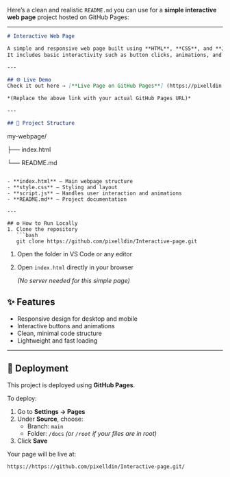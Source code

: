 Here’s a clean and realistic `README.md` you can use for a **simple interactive web page** project hosted on GitHub Pages:

---

```markdown
# Interactive Web Page

A simple and responsive web page built using **HTML**, **CSS**, and **JavaScript**.
It includes basic interactivity such as button clicks, animations, and dynamic content updates.

---

## 🌐 Live Demo
Check it out here → [**Live Page on GitHub Pages**] (https://pixelldin.github.io/Interactive-page/)

*(Replace the above link with your actual GitHub Pages URL)*

---

## 📁 Project Structure

```

my-webpage/

├── index.html

└── README.md

```

- **index.html** – Main webpage structure
- **style.css** – Styling and layout
- **script.js** – Handles user interaction and animations
- **README.md** – Project documentation

---

## ⚙️ How to Run Locally
1. Clone the repository
   ```bash
   git clone https://github.com/pixelldin/Interactive-page.git

```

1. Open the folder in VS Code or any editor
2. Open `index.html` directly in your browser
    
    *(No server needed for this simple page)*
    

## ✨ Features

- Responsive design for desktop and mobile
- Interactive buttons and animations
- Clean, minimal code structure
- Lightweight and fast loading

---

## 🚀 Deployment

This project is deployed using **GitHub Pages**.

To deploy:

1. Go to **Settings → Pages**
2. Under **Source**, choose:
    - Branch: `main`
    - Folder: `/docs` *(or `/root` if your files are in root)*
3. Click **Save**

Your page will be live at:

```
https://https://github.com/pixelldin/Interactive-page.git/
